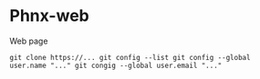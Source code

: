 # Phnx-web
Web page

<code>git clone https://... 
  git config --list
  git config --global user.name "..." 
  git congig --global user.email "..."</code>
